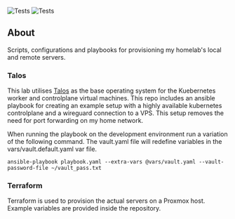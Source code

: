 ![Tests](https://github.com/j-lgs/provisioning/workflows/Tests/badge.svg)
![Tests](https://github.com/j-lgs/provisioning/workflows/Container%20CI/badge.svg)

## About
Scripts, configurations and playbooks for provisioning my homelab's local and remote servers.

### Talos
This lab utilises [Talos](https://github.com/siderolabs/talos) as the base operating system for the Kuebernetes worker and controlplane virtual machines. This repo includes an ansible playbook for creating an example setup with a highly available kubernetes controlplane and a wireguard connection to a VPS. This setup removes the need for port forwarding on my home network.

When running the playbook on the development environment run a variation of the following command. The vault.yaml file will redefine variables in the vars/vault.default.yaml var file.

```
ansible-playbook playbook.yaml --extra-vars @vars/vault.yaml --vault-password-file ~/vault_pass.txt
```

### Terraform
Terraform is used to provision the actual servers on a Proxmox host. Example variables are provided inside the repository.
